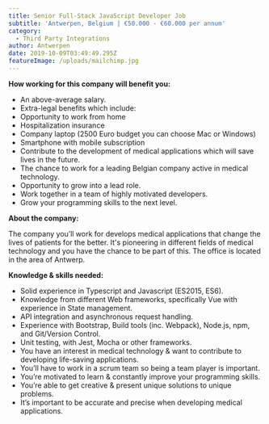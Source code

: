 ```yaml
---
title: Senior Full-Stack JavaScript Developer Job
subtitle: 'Antwerpen, Belgium | €50.000 - €60.000 per annum'
category:
  - Third Party Integrations
author: Antwerpen
date: 2019-10-09T03:49:49.295Z
featureImage: /uploads/mailchimp.jpg
---
```

**How working for this company will benefit you:**

* An above-average salary.
* Extra-legal benefits which include:
* Opportunity to work from home
* Hospitalization insurance
* Company laptop (2500 Euro budget you can choose Mac or Windows)
* Smartphone with mobile subscription 
* Contribute to the development of medical applications which will save lives in the future.
* The chance to work for a leading Belgian company active in medical technology.
* Opportunity to grow into a lead role.
* Work together in a team of highly motivated developers.
* Grow your programming skills to the next level.

**About the company:**

The company you’ll work for develops medical applications that change the lives of patients for the better. It's pioneering in different fields of medical technology and you have the chance to be part of this. The office is located in the area of Antwerp.

**Knowledge & skills needed:**

* Solid experience in Typescript and Javascript (ES2015, ES6).
* Knowledge from different Web frameworks, specifically Vue with experience in State management. 
* API integration and asynchronous request handling.
* Experience with Bootstrap, Build tools (inc. Webpack), Node.js, npm, and Git/Version Control.
* Unit testing, with Jest, Mocha or other frameworks.
* You have an interest in medical technology & want to contribute to developing life-saving applications.
* You’ll have to work in a scrum team so being a team player is important.
* You’re motivated to learn & constantly improve your programming skills.
* You’re able to get creative & present unique solutions to unique problems.
* It’s important to be accurate and precise when developing medical applications.
